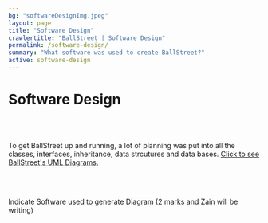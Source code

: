 ```yaml
---
bg: "softwareDesignImg.jpeg"
layout: page
title: "Software Design"
crawlertitle: "BallStreet | Software Design"
permalink: /software-design/
summary: "What software was used to create BallStreet?"
active: software-design
---
```


# Software Design

<br><br>

To get BallStreet up and running, a lot of planning was put into all the classes, interfaces, inheritance, data strcutures and data bases. <a href="https://www.draw.io/?state=%7B%22ids%22:%5B%220B2_xE3oTVp1gM3ZoU01CNUo5UjA%22%5D,%22action%22:%22open%22,%22userId%22:%22{userId}%22%7D#G0B2_xE3oTVp1gM3ZoU01CNUo5UjA"> Click to see BallStreet's UML Diagrams.</a>

<br><br>

Indicate Software used to generate Diagram (2 marks and Zain will be writing) 

